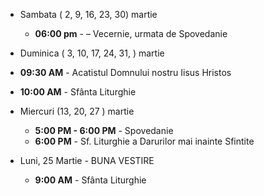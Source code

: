 * <label>Sambata ( 2, 9, 16, 23, 30) martie</label>
  * **06:00 pm** - – Vecernie, urmata de Spovedanie
 
 * <label>Duminica ( 3, 10, 17, 24, 31, ) martie</label>
  * **09:30 AM** - Acatistul Domnului nostru Iisus Hristos
  * **10:00 AM** - Sfânta Liturghie

* <label>Miercuri (13, 20, 27 ) martie</label>
  * **5:00 PM - 6:00 PM** - Spovedanie
  * **6:00 PM** - Sf. Liturghie a Darurilor mai
inainte Sfintite

* <label>Luni, 25 Martie - BUNA VESTIRE</label>
  * **9:00 AM** - Sfânta Liturghie
